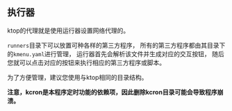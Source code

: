 ## 执行器

ktop的代理就是使用运行器设置网络代理的。

`runners`目录下可以放置可种各样的第三方程序，
所有的第三方程序都由其目录下的`kmenu.yaml`进行管理，
运行器首先会解析该文件并生成对应的交互按钮，
随后您就可以点击对应的按钮来执行相应的第三方程序或脚本。

为了方便管理，建议您使用与ktop相同的目录结构。

**注意，kcron是本程序定时功能的依赖项，因此删除kcron目录可能会导致程序崩溃。**
